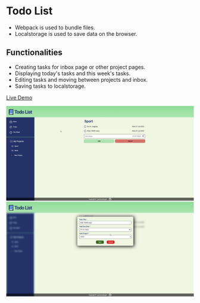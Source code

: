 # Todo List

-   Webpack is used to bundle files.
-   Localstorage is used to save data on the browser.

## Functionalities

-   Creating tasks for inbox page or other project pages.
-   Displaying today's tasks and this week's tasks.
-   Editing tasks and moving between projects and inbox.
-   Saving tasks to localstorage.

<a href="https://gunesozdogan.github.io/todo-list/" name="demo">Live Demo</a>

<img src="dist/img/ss1.png">
<img src="dist/img/ss2.png">
